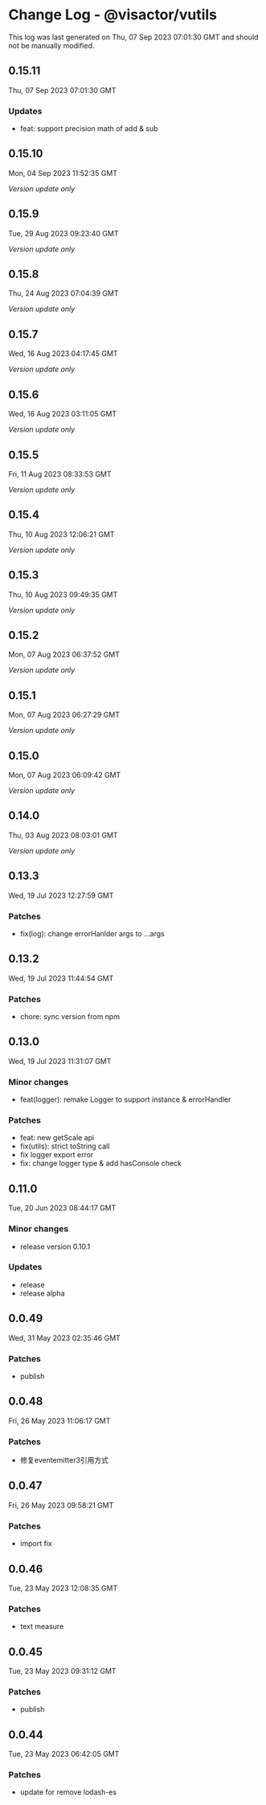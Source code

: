 # Change Log - @visactor/vutils

This log was last generated on Thu, 07 Sep 2023 07:01:30 GMT and should not be manually modified.

## 0.15.11
Thu, 07 Sep 2023 07:01:30 GMT

### Updates

- feat: support precision math of add & sub



## 0.15.10
Mon, 04 Sep 2023 11:52:35 GMT

_Version update only_

## 0.15.9
Tue, 29 Aug 2023 09:23:40 GMT

_Version update only_

## 0.15.8
Thu, 24 Aug 2023 07:04:39 GMT

_Version update only_

## 0.15.7
Wed, 16 Aug 2023 04:17:45 GMT

_Version update only_

## 0.15.6
Wed, 16 Aug 2023 03:11:05 GMT

_Version update only_

## 0.15.5
Fri, 11 Aug 2023 08:33:53 GMT

_Version update only_

## 0.15.4
Thu, 10 Aug 2023 12:06:21 GMT

_Version update only_

## 0.15.3
Thu, 10 Aug 2023 09:49:35 GMT

_Version update only_

## 0.15.2
Mon, 07 Aug 2023 06:37:52 GMT

_Version update only_

## 0.15.1
Mon, 07 Aug 2023 06:27:29 GMT

_Version update only_

## 0.15.0
Mon, 07 Aug 2023 06:09:42 GMT

_Version update only_

## 0.14.0
Thu, 03 Aug 2023 08:03:01 GMT

_Version update only_

## 0.13.3
Wed, 19 Jul 2023 12:27:59 GMT

### Patches

- fix(log): change errorHanlder args to ...args

## 0.13.2
Wed, 19 Jul 2023 11:44:54 GMT

### Patches

- chore: sync version from npm

## 0.13.0
Wed, 19 Jul 2023 11:31:07 GMT

### Minor changes

- feat(logger): remake Logger to support instance & errorHandler

### Patches

- feat: new getScale api
- fix(utils): strict toString call
- fix logger export error
- fix: change logger type & add hasConsole check

## 0.11.0
Tue, 20 Jun 2023 08:44:17 GMT

### Minor changes

- release version 0.10.1

### Updates

- release
- release alpha

## 0.0.49
Wed, 31 May 2023 02:35:46 GMT

### Patches

- publish

## 0.0.48
Fri, 26 May 2023 11:06:17 GMT

### Patches

- 修复eventemitter3引用方式

## 0.0.47
Fri, 26 May 2023 09:58:21 GMT

### Patches

- import fix

## 0.0.46
Tue, 23 May 2023 12:08:35 GMT

### Patches

- text measure

## 0.0.45
Tue, 23 May 2023 09:31:12 GMT

### Patches

- publish

## 0.0.44
Tue, 23 May 2023 06:42:05 GMT

### Patches

- update for remove lodash-es

